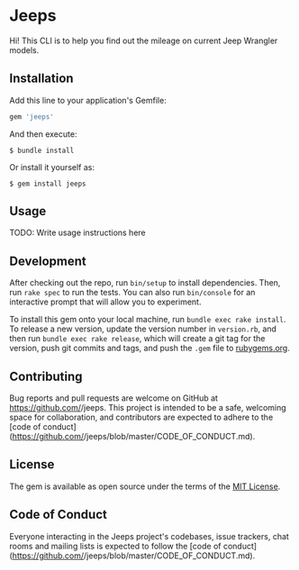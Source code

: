 # Jeeps

Hi! This CLI is to help you find out the mileage on current Jeep Wrangler models.

## Installation

Add this line to your application's Gemfile:

```ruby
gem 'jeeps'
```

And then execute:

    $ bundle install

Or install it yourself as:

    $ gem install jeeps

## Usage

TODO: Write usage instructions here

## Development

After checking out the repo, run `bin/setup` to install dependencies. Then, run `rake spec` to run the tests. You can also run `bin/console` for an interactive prompt that will allow you to experiment.

To install this gem onto your local machine, run `bundle exec rake install`. To release a new version, update the version number in `version.rb`, and then run `bundle exec rake release`, which will create a git tag for the version, push git commits and tags, and push the `.gem` file to [rubygems.org](https://rubygems.org).

## Contributing

Bug reports and pull requests are welcome on GitHub at https://github.com/<github username>/jeeps. This project is intended to be a safe, welcoming space for collaboration, and contributors are expected to adhere to the [code of conduct](https://github.com/<github username>/jeeps/blob/master/CODE_OF_CONDUCT.md).


## License

The gem is available as open source under the terms of the [MIT License](https://opensource.org/licenses/MIT).

## Code of Conduct

Everyone interacting in the Jeeps project's codebases, issue trackers, chat rooms and mailing lists is expected to follow the [code of conduct](https://github.com/<github username>/jeeps/blob/master/CODE_OF_CONDUCT.md).
